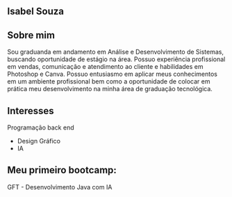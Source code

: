 ## Isabel Souza

## Sobre mim
Sou graduanda em andamento em Análise e Desenvolvimento de Sistemas, buscando oportunidade de estágio na área. Possuo experiência profissional em vendas, comunicação e atendimento ao cliente e habilidades em Photoshop e Canva. Possuo entusiasmo em aplicar meus conhecimentos em um ambiente profissional bem como a oportunidade de colocar em prática meu desenvolvimento na minha área de graduação tecnológica.

## Interesses 
 Programação back end
- Design Gráfico
- IA

## Meu primeiro bootcamp: 
 GFT - Desenvolvimento Java com IA

